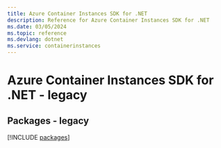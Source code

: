 ```yaml
---
title: Azure Container Instances SDK for .NET
description: Reference for Azure Container Instances SDK for .NET
ms.date: 03/05/2024
ms.topic: reference
ms.devlang: dotnet
ms.service: containerinstances
---
```

# Azure Container Instances SDK for .NET - legacy
## Packages - legacy
[!INCLUDE [packages](container-instances-index.md)]